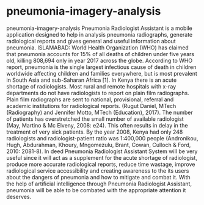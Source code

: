 # pneumonia-imagery-analysis

pneumonia-imagery-analysis
Pneumonia Radiologist Assistant is a mobile application designed to help in analysis pneumonia radiographs, generate radiological reports and gives general and useful information about pneumonia.
ISLAMABAD: World Health Organization (WHO) has claimed that pneumonia accounts for 15% of all deaths of children under five years old, killing 808,694 only in year 2017 across the globe.
According to WHO report, pneumonia is the single largest infectious cause of death in children worldwide affecting children and families everywhere, but is most prevalent in South Asia and sub-Saharan Africa [1].
In Kenya there is an acute shortage of radiologists. Most rural and remote hospitals with x-ray departments do not have radiologists to report on plain film radiographs. Plain film radiographs are sent to national, provisional, referral and academic institutions for radiological reports. (Rugut Daniel, MTech (Radiography) and Jennifer Motto, MTech (Education), 2017).
The number of patients has overstretched the small number of available radiologist (May, Martino & Mc Elveny, 2008: e24). This often results in delay in the treatment of very sick patients. By the year 2008, Kenya had only 248 radiologists and radiologist-patient ratio was 1:400,000 people (Andronikou, Hugh, Abdurahman, Khoury, Mngomezulu, Brant, Cowan, Culloch & Ford, 2010: 2081-8).
In deed Pneumonia Radiologist Assistant System will be very useful since it will act as a supplement for the acute shortage of radiologist, produce more accurate radiological reports, reduce time wastage, improve radiological service accessibility and creating awareness to the its users about the dangers of pneumonia and how to mitigate and combat it. With the help of artificial intelligence through Pneumonia Radiologist Assistant, pneumonia will be able to be combated with the appropriate attention it deserves.  

